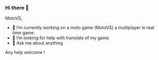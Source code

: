 ### Hi there 👋


MotoVS,

- 🔭 I’m currently working on a moto game (MotoVS) a multiplayer in real time game.
- 🤔 I’m looking for help with translate of my game
- 💬 Ask me about anything

Any help welcome !
